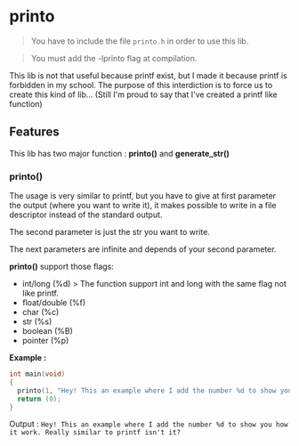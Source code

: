 # printo
> You have to include the file `printo.h` in order to use this lib.

> You must add the -lprinto flag at compilation.

This lib is not that useful because printf exist, but I made it because printf is forbidden in my school. The purpose of this interdiction is to force us to create this kind of lib... (Still I'm proud to say that I've created a printf like function) 

## Features

This lib has two major function : **printo()** and  **generate_str()**

### printo()

The usage is very similar to printf, but you have to give at first parameter the output (where you want to write it), it makes possible to write in a file descriptor instead of the standard output.

The second parameter is just the str you want to write.

The next parameters are infinite and depends of your second parameter.

**printo()** support those flags:
  - int/long (%d) > The function support int and long with the same flag not like printf.
  - float/double (%f)
  - char (%c)
  - str (%s)
  - boolean (%B)
  - pointer (%p)

**Example :**
```c
int main(void)
{
  printo(1, "Hey! This an example where I add the number %d to show you how it work. Really similar to printf isn't it?", 3);
  return (0);
}
```
Output : `Hey! This an example where I add the number %d to show you how it work. Really similar to printf isn't it?`


